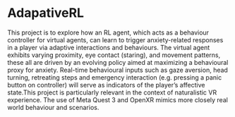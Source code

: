 # AdapativeRL
This project is to explore how an RL agent, which acts as a behaviour controller for virtual agents, can learn to  trigger anxiety-related responses in a player via adaptive interactions and behaviours. The virtual agent  exhibits varying proximity, eye contact (staring), and movement patterns, these all are driven by an evolving  policy aimed at maximizing a behavioural proxy for anxiety. Real-time behavioural inputs such as gaze  aversion, head turning, retreating steps and emergency interaction (e.g. pressing a panic button on  controller) will serve as indicators of the player’s affective state.This project is particularly relevant in the  context of naturalistic VR experience. The use of Meta Quest 3 and OpenXR mimics more closely real world behaviour and scenarios.
